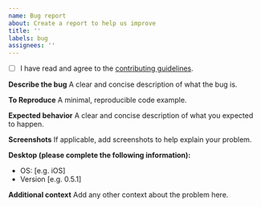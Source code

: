 ```yaml
---
name: Bug report
about: Create a report to help us improve
title: ''
labels: bug
assignees: ''
---
```


- [ ] I have read and agree to the [contributing guidelines](https://github.com/griptape-ai/griptape#contributing).

**Describe the bug**
A clear and concise description of what the bug is.

**To Reproduce**
A minimal, reproducible code example.

**Expected behavior**
A clear and concise description of what you expected to happen.

**Screenshots**
If applicable, add screenshots to help explain your problem.

**Desktop (please complete the following information):**

- OS: \[e.g. iOS\]
- Version \[e.g. 0.5.1\]

**Additional context**
Add any other context about the problem here.
